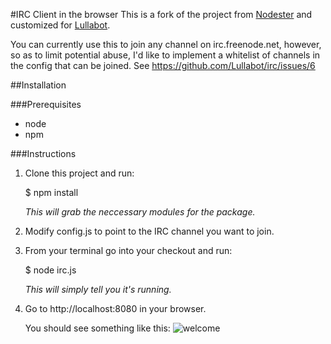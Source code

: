 #IRC Client in the browser
This is a fork of the project from [Nodester](https://github.com/nodester/irc) and customized for [Lullabot](http://lullabot.com).

You can currently use this to join any channel on irc.freenode.net, however, so as to limit potential abuse, I'd like to implement a whitelist of channels in the config that can be joined. See https://github.com/Lullabot/irc/issues/6

##Installation

###Prerequisites

 * node
 * npm

###Instructions

1. Clone this project and run:

    $ npm install

    _This will grab the neccessary modules for the package._

2. Modify config.js to point to the IRC channel you want to join.

2. From your terminal go into your checkout and run:

    $ node irc.js

    _This will simply tell you it's running._

3. Go to http://localhost:8080 in your browser.

    You should see something like this:
    ![welcome](https://img.skitch.com/20120331-d57xgxfkrte1ksnprcdus12um9.jpg)